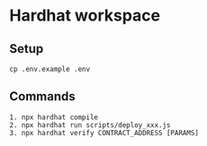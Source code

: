 # Hardhat workspace

## Setup

```
cp .env.example .env
```

## Commands

```
1. npx hardhat compile
2. npx hardhat run scripts/deploy_xxx.js
3. npx hardhat verify CONTRACT_ADDRESS [PARAMS]
```